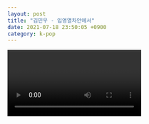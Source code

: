 ```yaml
---
layout: post
title: "김민우 - 입영열차안에서"
date: 2021-07-18 23:50:05 +0900
category: k-pop
---
```


<div class="video-container">
    <video id="player" class="video-js vjs-default-skin vjs-big-play-centered" data-json="/public/json/k-pop/김민우 - 입영열차안에서.json"></video>
</div>

```
```